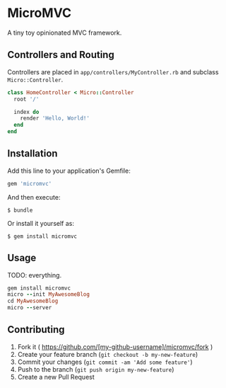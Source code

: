 # MicroMVC

A tiny toy opinionated MVC framework. 

## Controllers and Routing

Controllers are placed in `app/controllers/MyController.rb` and subclass `Micro::Controller`.  

```ruby
class HomeController < Micro::Controller
  root '/'

  index do
    render 'Hello, World!'
  end
end
```

## Installation

Add this line to your application's Gemfile:

```ruby
gem 'micromvc'
```

And then execute:

    $ bundle

Or install it yourself as:

    $ gem install micromvc

## Usage

TODO: everything.

```ruby
gem install micromvc
micro --init MyAwesomeBlog
cd MyAwesomeBlog
micro --server
```

## Contributing

1. Fork it ( https://github.com/[my-github-username]/micromvc/fork )
2. Create your feature branch (`git checkout -b my-new-feature`)
3. Commit your changes (`git commit -am 'Add some feature'`)
4. Push to the branch (`git push origin my-new-feature`)
5. Create a new Pull Request
